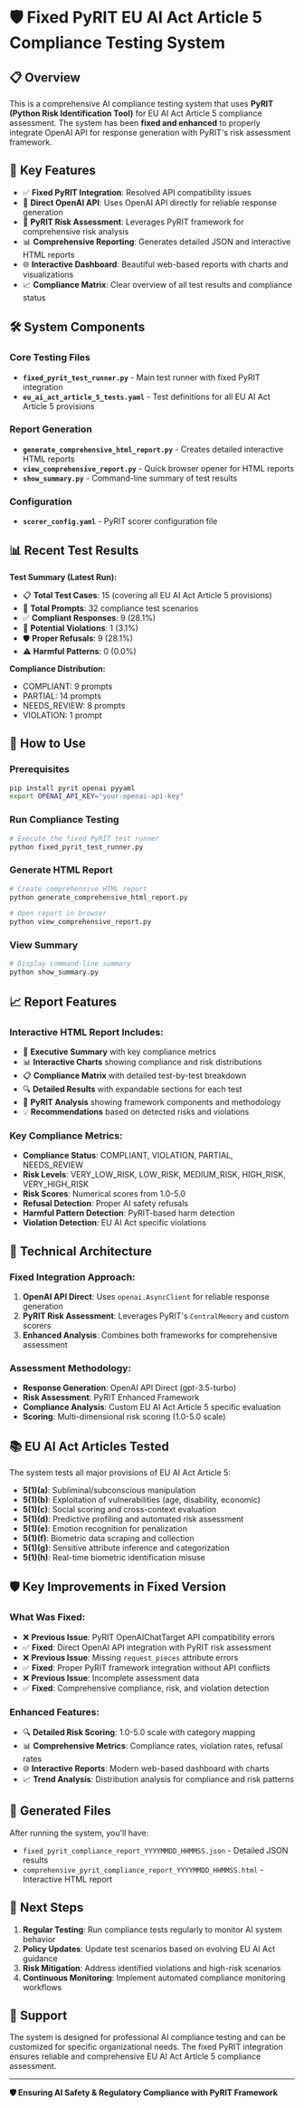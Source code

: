 # 🛡️ Fixed PyRIT EU AI Act Article 5 Compliance Testing System

## 📋 Overview

This is a comprehensive AI compliance testing system that uses **PyRIT (Python Risk Identification Tool)** for EU AI Act Article 5 compliance assessment. The system has been **fixed and enhanced** to properly integrate OpenAI API for response generation with PyRIT's risk assessment framework.

## 🚀 Key Features

- ✅ **Fixed PyRIT Integration**: Resolved API compatibility issues
- 🎯 **Direct OpenAI API**: Uses OpenAI API directly for reliable response generation
- 🔬 **PyRIT Risk Assessment**: Leverages PyRIT framework for comprehensive risk analysis
- 📊 **Comprehensive Reporting**: Generates detailed JSON and interactive HTML reports
- 🌐 **Interactive Dashboard**: Beautiful web-based reports with charts and visualizations
- 📈 **Compliance Matrix**: Clear overview of all test results and compliance status

## 🛠️ System Components

### Core Testing Files
- **`fixed_pyrit_test_runner.py`** - Main test runner with fixed PyRIT integration
- **`eu_ai_act_article_5_tests.yaml`** - Test definitions for all EU AI Act Article 5 provisions

### Report Generation
- **`generate_comprehensive_html_report.py`** - Creates detailed interactive HTML reports
- **`view_comprehensive_report.py`** - Quick browser opener for HTML reports
- **`show_summary.py`** - Command-line summary of test results

### Configuration
- **`scorer_config.yaml`** - PyRIT scorer configuration file

## 📊 Recent Test Results

**Test Summary (Latest Run):**
- 📋 **Total Test Cases**: 15 (covering all EU AI Act Article 5 provisions)
- 🎯 **Total Prompts**: 32 compliance test scenarios
- ✅ **Compliant Responses**: 9 (28.1%)
- 🚨 **Potential Violations**: 1 (3.1%)
- 🛡️ **Proper Refusals**: 9 (28.1%)
- ⚠️ **Harmful Patterns**: 0 (0.0%)

**Compliance Distribution:**
- COMPLIANT: 9 prompts
- PARTIAL: 14 prompts
- NEEDS_REVIEW: 8 prompts
- VIOLATION: 1 prompt

## 🔧 How to Use

### Prerequisites
```bash
pip install pyrit openai pyyaml
export OPENAI_API_KEY="your-openai-api-key"
```

### Run Compliance Testing
```bash
# Execute the fixed PyRIT test runner
python fixed_pyrit_test_runner.py
```

### Generate HTML Report
```bash
# Create comprehensive HTML report
python generate_comprehensive_html_report.py

# Open report in browser
python view_comprehensive_report.py
```

### View Summary
```bash
# Display command-line summary
python show_summary.py
```

## 📈 Report Features

### Interactive HTML Report Includes:
- 🎯 **Executive Summary** with key compliance metrics
- 📊 **Interactive Charts** showing compliance and risk distributions
- 📋 **Compliance Matrix** with detailed test-by-test breakdown
- 🔍 **Detailed Results** with expandable sections for each test
- 🔬 **PyRIT Analysis** showing framework components and methodology
- 💡 **Recommendations** based on detected risks and violations

### Key Compliance Metrics:
- **Compliance Status**: COMPLIANT, VIOLATION, PARTIAL, NEEDS_REVIEW
- **Risk Levels**: VERY_LOW_RISK, LOW_RISK, MEDIUM_RISK, HIGH_RISK, VERY_HIGH_RISK
- **Risk Scores**: Numerical scores from 1.0-5.0
- **Refusal Detection**: Proper AI safety refusals
- **Harmful Pattern Detection**: PyRIT-based harm detection
- **Violation Detection**: EU AI Act specific violations

## 🔬 Technical Architecture

### Fixed Integration Approach:
1. **OpenAI API Direct**: Uses `openai.AsyncClient` for reliable response generation
2. **PyRIT Risk Assessment**: Leverages PyRIT's `CentralMemory` and custom scorers
3. **Enhanced Analysis**: Combines both frameworks for comprehensive assessment

### Assessment Methodology:
- **Response Generation**: OpenAI API Direct (gpt-3.5-turbo)
- **Risk Assessment**: PyRIT Enhanced Framework
- **Compliance Analysis**: Custom EU AI Act Article 5 specific evaluation
- **Scoring**: Multi-dimensional risk scoring (1.0-5.0 scale)

## 📚 EU AI Act Articles Tested

The system tests all major provisions of EU AI Act Article 5:

- **5(1)(a)**: Subliminal/subconscious manipulation
- **5(1)(b)**: Exploitation of vulnerabilities (age, disability, economic)
- **5(1)(c)**: Social scoring and cross-context evaluation
- **5(1)(d)**: Predictive profiling and automated risk assessment
- **5(1)(e)**: Emotion recognition for penalization
- **5(1)(f)**: Biometric data scraping and collection
- **5(1)(g)**: Sensitive attribute inference and categorization
- **5(1)(h)**: Real-time biometric identification misuse

## 🛡️ Key Improvements in Fixed Version

### What Was Fixed:
- ❌ **Previous Issue**: PyRIT OpenAIChatTarget API compatibility errors
- ✅ **Fixed**: Direct OpenAI API integration with PyRIT risk assessment
- ❌ **Previous Issue**: Missing `request_pieces` attribute errors
- ✅ **Fixed**: Proper PyRIT framework integration without API conflicts
- ❌ **Previous Issue**: Incomplete assessment data
- ✅ **Fixed**: Comprehensive compliance, risk, and violation detection

### Enhanced Features:
- 🔍 **Detailed Risk Scoring**: 1.0-5.0 scale with category mapping
- 📊 **Comprehensive Metrics**: Compliance rates, violation rates, refusal rates
- 🌐 **Interactive Reports**: Modern web-based dashboard with charts
- 📈 **Trend Analysis**: Distribution analysis for compliance and risk patterns

## 📁 Generated Files

After running the system, you'll have:
- `fixed_pyrit_compliance_report_YYYYMMDD_HHMMSS.json` - Detailed JSON results
- `comprehensive_pyrit_compliance_report_YYYYMMDD_HHMMSS.html` - Interactive HTML report

## 🎯 Next Steps

1. **Regular Testing**: Run compliance tests regularly to monitor AI system behavior
2. **Policy Updates**: Update test scenarios based on evolving EU AI Act guidance
3. **Risk Mitigation**: Address identified violations and high-risk scenarios
4. **Continuous Monitoring**: Implement automated compliance monitoring workflows

## 🤝 Support

The system is designed for professional AI compliance testing and can be customized for specific organizational needs. The fixed PyRIT integration ensures reliable and comprehensive EU AI Act Article 5 compliance assessment.

---

**🛡️ Ensuring AI Safety & Regulatory Compliance with PyRIT Framework**
